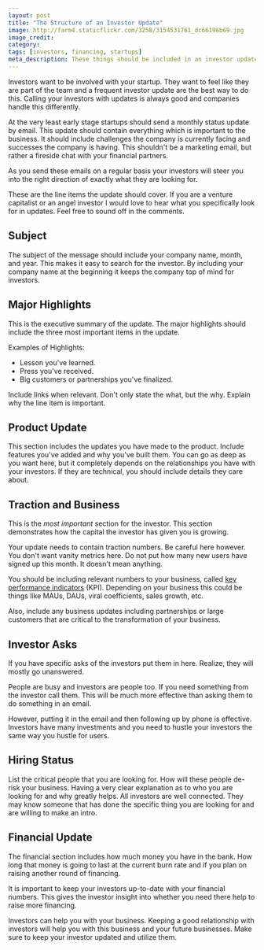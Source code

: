 ```yaml
---
layout: post
title: "The Structure of an Investor Update"
image: http://farm4.staticflickr.com/3258/3154531761_dc66196b69.jpg
image_credit: 
category: 
tags: [investors, financing, startups]
meta_description: These things should be included in an investor update when you are running a startup.
---
```

Investors want to be involved with your startup. They want to feel like they are part of the team and a frequent investor update are the best way to do this. Calling your investors with updates is always good and companies handle this differently.

At the very least early stage startups should send a monthly status update by email. This update should contain everything which is important to the business. It should include challenges the company is currently facing and successes the company is having. This shouldn't be a marketing email, but rather a fireside chat with your financial partners.

As you send these emails on a regular basis your investors will steer you into the right direction of exactly what they are looking for.

These are the line items the update should cover. If you are a venture capitalist or an angel investor I would love to hear what you specifically look for in updates. Feel free to sound off in the comments.

## Subject
The subject of the message should include your company name, month, and year. This makes it easy to search for the investor. By including your company name at the beginning it keeps the company top of mind for investors.

## Major Highlights
This is the executive summary of the update. The major highlights should include the three most important items in the update.

Examples of Highlights:
* Lesson you've learned.
* Press you've received.
* Big customers or partnerships you've finalized.

Include links when relevant. Don't only state the what, but the why. Explain why the line item is important.

## Product Update
This section includes the updates you have made to the product. Include features you've added and why you've built them. You can go as deep as you want here, but it completely depends on the relationships you have with your investors. If they are technical, you should include details they care about.

## Traction and Business
This is the _most important_ section for the investor. This section demonstrates how the capital the investor has given you is growing. 

Your update needs to contain traction numbers. Be careful here however. You don't want vanity metrics here. Do not put how many new users have signed up this month. It doesn't mean anything.

You should be including relevant numbers to your business, called [key performance indicators][1] (KPI). Depending on your business this could be things like MAUs, DAUs, viral coefficients, sales growth, etc.

Also, include any business updates including partnerships or large customers that are critical to the transformation of your business.

[1]: http://creately.com/blog/experience/measuring-business-performance-for-internet-startups/

## Investor Asks
If you have specific asks of the investors put them in here. Realize, they will mostly go unanswered. 

People are busy and investors are people too. If you need something from the investor call them. This will be much more effective than asking them to do something in an email. 

However, putting it in the email and then following up by phone is effective. Investors have many investments and you need to hustle your investors the same way you hustle for users.

## Hiring Status
List the critical people that you are looking for. How will these people de-risk your business. Having a very clear explanation as to who you are looking for and why greatly helps. All investors are well connected. They may know someone that has done the specific thing you are looking for and are willing to make an intro.

## Financial Update
The financial section includes how much money you have in the bank. How long that money is going to last at the current burn rate and if you plan on raising another round of financing.

It is important to keep your investors up-to-date with your financial numbers. This gives the investor insight into whether you need there help to raise more financing.

Investors can help you with your business. Keeping a good relationship with investors will help you with this business and your future businesses. Make sure to keep your investor updated and utilize them.